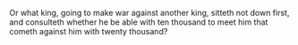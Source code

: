 Or what king, going to make war against another king, sitteth not down first, and consulteth whether he be able with ten thousand to meet him that cometh against him with twenty thousand?
